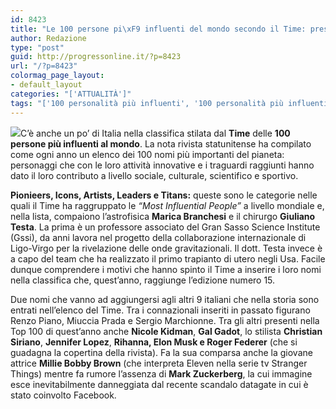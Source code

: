 ```yaml
---
id: 8423
title: "Le 100 persone pi\xF9 influenti del mondo secondo il Time: presenti due italiani"
author: Redazione
type: "post"
guid: http://progressonline.it/?p=8423
url: "/?p=8423"
colormag_page_layout:
- default_layout
categories: "['ATTUALITÀ']"
tags: "['100 personalità più influenti', '100 personalità più influenti del mondo', '100 personalità più influenti del mondo Time', '100 personalità più influenti Time', 'elenco 100 personalità più influenti', 'Giuliano Testa', 'Marica Branchesi', 'The Time', 'time']"
---
```


![](https://progressonline.it/wp-content/uploads/2018/04/federer-time-248x300.png)C’è anche un po’ di Italia nella classifica stilata dal **Time** delle **100 persone più influenti al mondo**. La nota rivista statunitense ha compilato come ogni anno un elenco dei 100 nomi più importanti del pianeta: personaggi che con le loro attività innovative e i traguardi raggiunti hanno dato il loro contributo a livello sociale, culturale, scientifico e sportivo.

**Pionieers, Icons, Artists, Leaders e Titans:** queste sono le categorie nelle quali il Time ha raggruppato le  *“Most Influential People”* a livello mondiale e, nella lista, compaiono l’astrofisica **Marica Branchesi** e il chirurgo **Giuliano Testa**. La prima è un professore associato del Gran Sasso Science Institute (Gssi), da anni lavora nel progetto della collaborazione internazionale di Ligo-Virgo per la rivelazione delle onde gravitazionali. Il dott. Testa invece è a capo del team che ha realizzato il primo trapianto di utero negli Usa. Facile dunque comprendere i motivi che hanno spinto il Time a inserire i loro nomi nella classifica che, quest’anno, raggiunge l’edizione numero 15.

Due nomi che vanno ad aggiungersi agli altri 9 italiani che nella storia sono entrati nell’elenco del Time. Tra i connazionali inseriti in passato figurano Renzo Piano, Miuccia Prada e Sergio Marchionne. Tra gli altri presenti nella Top 100 di quest’anno anche **Nicole Kidman**, **Gal Gadot**, lo stilista **Christian Siriano**, **Jennifer Lopez**, **Rihanna, Elon Musk e Roger Federer** (che si guadagna la copertina della rivista). Fa la sua comparsa anche la giovane attrice **Millie Bobby Brown** (che interpreta Eleven nella serie tv Stranger Things) mentre fa rumore l’assenza di **Mark Zuckerberg**, la cui immagine esce inevitabilmente danneggiata dal recente scandalo datagate in cui è stato coinvolto Facebook.